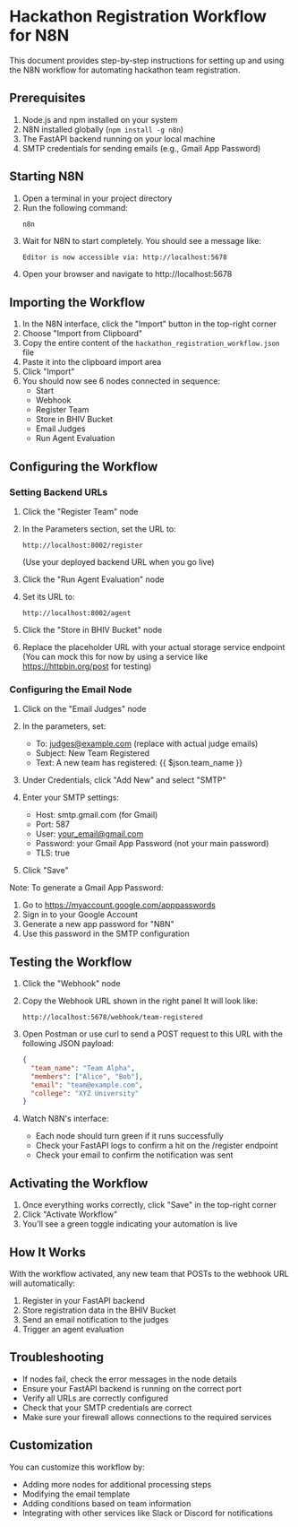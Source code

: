 # Hackathon Registration Workflow for N8N

This document provides step-by-step instructions for setting up and using the N8N workflow for automating hackathon team registration.

## Prerequisites

1. Node.js and npm installed on your system
2. N8N installed globally (`npm install -g n8n`)
3. The FastAPI backend running on your local machine
4. SMTP credentials for sending emails (e.g., Gmail App Password)

## Starting N8N

1. Open a terminal in your project directory
2. Run the following command:
   ```bash
   n8n
   ```
3. Wait for N8N to start completely. You should see a message like:
   ```
   Editor is now accessible via: http://localhost:5678
   ```
4. Open your browser and navigate to http://localhost:5678

## Importing the Workflow

1. In the N8N interface, click the "Import" button in the top-right corner
2. Choose "Import from Clipboard"
3. Copy the entire content of the `hackathon_registration_workflow.json` file
4. Paste it into the clipboard import area
5. Click "Import"
6. You should now see 6 nodes connected in sequence:
   - Start
   - Webhook
   - Register Team
   - Store in BHIV Bucket
   - Email Judges
   - Run Agent Evaluation

## Configuring the Workflow

### Setting Backend URLs

1. Click the "Register Team" node
2. In the Parameters section, set the URL to:
   ```
   http://localhost:8002/register
   ```
   (Use your deployed backend URL when you go live)

3. Click the "Run Agent Evaluation" node
4. Set its URL to:
   ```
   http://localhost:8002/agent
   ```

5. Click the "Store in BHIV Bucket" node
6. Replace the placeholder URL with your actual storage service endpoint
   (You can mock this for now by using a service like https://httpbin.org/post for testing)

### Configuring the Email Node

1. Click on the "Email Judges" node
2. In the parameters, set:
   - To: [judges@example.com](mailto:judges@example.com) (replace with actual judge emails)
   - Subject: New Team Registered
   - Text: A new team has registered: {{ $json.team_name }}

3. Under Credentials, click "Add New" and select "SMTP"
4. Enter your SMTP settings:
   - Host: smtp.gmail.com (for Gmail)
   - Port: 587
   - User: your_email@gmail.com
   - Password: your Gmail App Password (not your main password)
   - TLS: true

5. Click "Save"

Note: To generate a Gmail App Password:
1. Go to https://myaccount.google.com/apppasswords
2. Sign in to your Google Account
3. Generate a new app password for "N8N"
4. Use this password in the SMTP configuration

## Testing the Workflow

1. Click the "Webhook" node
2. Copy the Webhook URL shown in the right panel
   It will look like:
   ```
   http://localhost:5678/webhook/team-registered
   ```

3. Open Postman or use curl to send a POST request to this URL with the following JSON payload:
   ```json
   {
     "team_name": "Team Alpha",
     "members": ["Alice", "Bob"],
     "email": "team@example.com",
     "college": "XYZ University"
   }
   ```

4. Watch N8N's interface:
   - Each node should turn green if it runs successfully
   - Check your FastAPI logs to confirm a hit on the /register endpoint
   - Check your email to confirm the notification was sent

## Activating the Workflow

1. Once everything works correctly, click "Save" in the top-right corner
2. Click "Activate Workflow"
3. You'll see a green toggle indicating your automation is live

## How It Works

With the workflow activated, any new team that POSTs to the webhook URL will automatically:
1. Register in your FastAPI backend
2. Store registration data in the BHIV Bucket
3. Send an email notification to the judges
4. Trigger an agent evaluation

## Troubleshooting

- If nodes fail, check the error messages in the node details
- Ensure your FastAPI backend is running on the correct port
- Verify all URLs are correctly configured
- Check that your SMTP credentials are correct
- Make sure your firewall allows connections to the required services

## Customization

You can customize this workflow by:
- Adding more nodes for additional processing steps
- Modifying the email template
- Adding conditions based on team information
- Integrating with other services like Slack or Discord for notifications